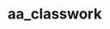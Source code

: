 # aa_classwork




































































































































































































































































































































